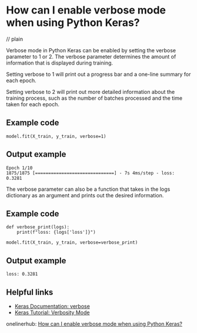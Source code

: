 # How can I enable verbose mode when using Python Keras?
// plain

Verbose mode in Python Keras can be enabled by setting the verbose parameter to 1 or 2. The verbose parameter determines the amount of information that is displayed during training.

Setting verbose to 1 will print out a progress bar and a one-line summary for each epoch.

Setting verbose to 2 will print out more detailed information about the training process, such as the number of batches processed and the time taken for each epoch.

## Example code

```
model.fit(X_train, y_train, verbose=1)
```

## Output example

```
Epoch 1/10
1875/1875 [==============================] - 7s 4ms/step - loss: 0.3281
```

The verbose parameter can also be a function that takes in the logs dictionary as an argument and prints out the desired information.

## Example code

```
def verbose_print(logs):
    print(f"loss: {logs['loss']}")

model.fit(X_train, y_train, verbose=verbose_print)
```

## Output example

```
loss: 0.3281
```

## Helpful links
- [Keras Documentation: verbose](https://keras.io/models/model/#fit)
- [Keras Tutorial: Verbosity Mode](https://www.tensorflow.org/guide/keras/train_and_evaluate#verbosity_mode)

onelinerhub: [How can I enable verbose mode when using Python Keras?](https://onelinerhub.com/python-keras/how-can-i-enable-verbose-mode-when-using-python-keras)
